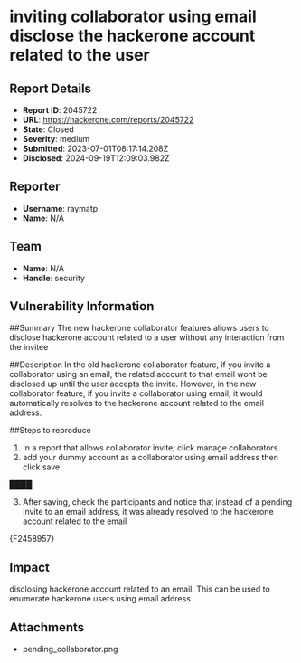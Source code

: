 # inviting collaborator using email disclose the hackerone account related to the user

## Report Details
- **Report ID**: 2045722
- **URL**: https://hackerone.com/reports/2045722
- **State**: Closed
- **Severity**: medium
- **Submitted**: 2023-07-01T08:17:14.208Z
- **Disclosed**: 2024-09-19T12:09:03.982Z

## Reporter
- **Username**: raymatp
- **Name**: N/A

## Team
- **Name**: N/A
- **Handle**: security

## Vulnerability Information
##Summary
The new hackerone collaborator features allows users to disclose hackerone account related to a user without any interaction from the invitee

##Description
In the old hackerone collaborator feature, if you invite a collaborator using an email, the related account to that email wont be disclosed up until the user accepts the invite. However, in the new collaborator feature, if you invite a collaborator using email, it would automatically resolves to the hackerone account related to the email address.

##Steps to reproduce
1. In a report that allows collaborator invite, click manage collaborators.
2. add your dummy account as a collaborator using email address then click save

████

3. After saving, check the participants and notice that instead of a pending invite to an email address, it was already resolved to the hackerone account related to the email

{F2458957}

## Impact

disclosing hackerone account related to an email. This can be used to enumerate hackerone users using email address

## Attachments
- pending_collaborator.png
